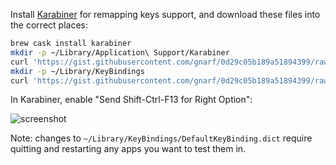 Install [Karabiner](https://pqrs.org/osx/karabiner/) for remapping keys support, and download these files into the correct places:

```bash
brew cask install karabiner
mkdir -p ~/Library/Application\ Support/Karabiner
curl 'https://gist.githubusercontent.com/gnarf/0d29c05b189a51894399/raw/private.xml' -o ~/Library/Application\ Support/Karabiner/private.xml
mkdir -p ~/Library/KeyBindings
curl 'https://gist.githubusercontent.com/gnarf/0d29c05b189a51894399/raw/DefaultKeyBinding.dict' -o ~/Library/KeyBindings/DefaultKeyBinding.dict
```

In Karabiner, enable "Send Shift-Ctrl-F13 for Right Option":

![screenshot](https://s3.amazonaws.com/f.cl.ly/items/1S1r1a0w3N223b3u0Z0A/Screenshot%202015-05-06%2015.35.43.png)

Note: changes to `~/Library/KeyBindings/DefaultKeyBinding.dict` require quitting and restarting any apps you want to test them in.